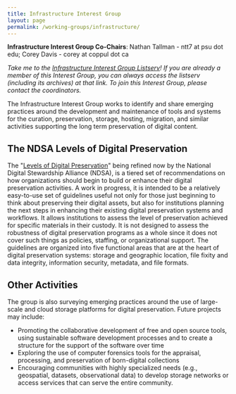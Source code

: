 ```yaml
---
title: Infrastructure Interest Group
layout: page
permalink: /working-groups/infrastructure/
---
```

**Infrastructure Interest Group Co-Chairs**: Nathan Tallman - ntt7 at psu dot edu; Corey Davis - corey at coppul dot ca

*Take me to the [Infrastructure Interest Group Listserv](http://lists.clir.org/cgi-bin/wa?A0=NDSA-INFRASTRUCTURE)! If you are already a member of this Interest Group, you can always access the listserv (including its archives) at that link. To join this Interest Group, please contact the coordinators.*

The Infrastructure Interest Group works to identify and share emerging practices around the development and maintenance of tools and systems for the curation, preservation, storage, hosting, migration, and similar activities supporting the long term preservation of digital content.

## The NDSA Levels of Digital Preservation

The "[Levels of Digital Preservation](/activities/levels-of-digital-preservation/)" being refined now by the National Digital Stewardship Alliance (NDSA), is a tiered set of recommendations on how organizations should begin to build or enhance their digital preservation activities. A work in progress, it is intended to be a relatively easy-to-use set of guidelines useful not only for those just beginning to think about preserving their digital assets, but also for institutions planning the next steps in enhancing their existing digital preservation systems and workflows. It allows institutions to assess the level of preservation achieved for specific materials in their custody. It is not designed to assess the robustness of digital preservation programs as a whole since it does not cover such things as policies, staffing, or organizational support. The guidelines are organized into five functional areas that are at the heart of digital preservation systems: storage and geographic location, file fixity and data integrity, information security, metadata, and file formats.

## Other Activities

The group is also surveying emerging practices around the use of large-scale and cloud storage platforms for digital preservation. Future projects may include:

- Promoting the collaborative development of free and open source tools, using sustainable software development processes and to create a structure for the support of the software over time
- Exploring the use of computer forensics tools for the appraisal, processing, and preservation of born-digital collections
- Encouraging communities with highly specialized needs (e.g., geospatial, datasets, observational data) to develop storage networks or access services that can serve the entire community.
